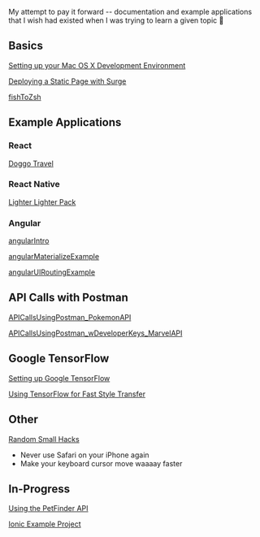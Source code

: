 My attempt to pay it forward -- documentation and example applications that I wish had existed when I was trying to learn a given topic 🙂

## Basics

[Setting up your Mac OS X Development Environment](https://github.com/thacherT1D/macosx-dev-setup)

[Deploying a Static Page with Surge](https://gist.github.com/thacherT1D/bdeba175a12935c9cbde8cdaacdc79b2)

[fishToZsh](https://github.com/thacherT1D/fishToZsh)


## Example Applications

### React
[Doggo Travel](https://github.com/thacherT1D/doggo-travel)

### React Native
[Lighter Lighter Pack](https://github.com/thacherT1D/lighter-lighter-pack)

### Angular
[angularIntro](https://github.com/thacherT1D/angularIntro)

[angularMaterializeExample](https://github.com/thacherT1D/angularMaterializeExample)

[angularUIRoutingExample](https://github.com/thacherT1D/angularUIRoutingExample)


## API Calls with Postman

[APICallsUsingPostman_PokemonAPI](https://github.com/thacherT1D/APICallsUsingPostman_PokemonAPI)

[APICallsUsingPostman_wDeveloperKeys_MarvelAPI](https://github.com/thacherT1D/APICallsUsingPostman_wDeveloperKeys_MarvelAPI)


## Google TensorFlow

[Setting up Google TensorFlow](https://gist.github.com/thacherT1D/0103f69cb409385b80fb717419eb2ffc)

[Using TensorFlow for Fast Style Transfer](https://gist.github.com/thacherT1D/ef612173bae63e1c2438a73e405b8a52)


## Other

[Random Small Hacks](https://gist.github.com/thacherT1D/f3c937086b2231ab0d058edc6173b83c)
  - Never use Safari on your iPhone again
  - Make your keyboard cursor move waaaay faster


## In-Progress

[Using the PetFinder API](https://github.com/thacherT1D/petfinder-API-guide)

[Ionic Example Project](https://github.com/thacherT1D/ionicExampleThatWorks)
